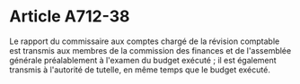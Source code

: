 # Article A712-38

Le rapport du commissaire aux comptes chargé de la révision comptable est transmis aux membres de la commission des finances et de l'assemblée générale préalablement à l'examen du budget exécuté ; il est également transmis à l'autorité de tutelle, en même temps que le budget exécuté.
